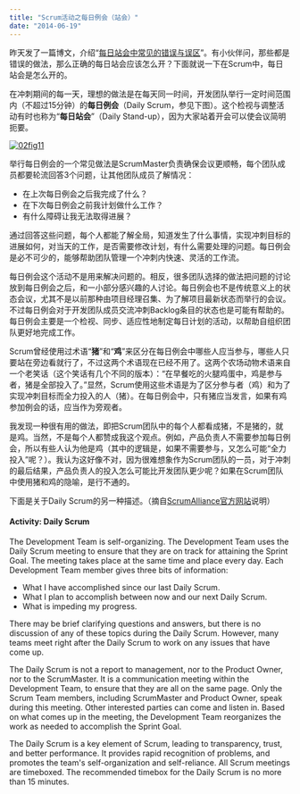 ```yaml
---
title: "Scrum活动之每日例会（站会）"
date: "2014-06-19"
---
```


昨天发了一篇博文，介绍“[每日站会中常见的错误与误区](http://bobjiang.com/2014/06/18/daily_scrum_dysfunction/ "每日站会的常见错误与误区")”。有小伙伴问，那些都是错误的做法，那么正确的每日站会应该怎么开？下面就说一下在Scrum中，每日站会是怎么开的。

在冲刺期间的每一天，理想的做法是在每天同一时间，开发团队举行一定时间范围内（不超过15分钟）的**每日例会**（Daily Scrum，参见下图）。这个检视与调整活动有时也称为“**每日站会**”（Daily Stand-up），因为大家站着开会可以使会议简明扼要。

[![02fig11](/wp-content/uploads/2014/06/02fig11.jpg)](/wp-content/uploads/2014/06/02fig11.jpg)

举行每日例会的一个常见做法是ScrumMaster负责确保会议更顺畅，每个团队成员都要轮流回答3个问题，让其他团队成员了解情况：

- 在上次每日例会之后我完成了什么？
- 在下次每日例会之前我计划做什么工作？
- 有什么障碍让我无法取得进展？

通过回答这些问题，每个人都能了解全局，知道发生了什么事情，实现冲刺目标的进展如何，对当天的工作，是否需要修改计划，有什么需要处理的问题。每日例会是必不可少的，能够帮助团队管理一个冲刺内快速、灵活的工作流。

每日例会这个活动不是用来解决问题的。相反，很多团队选择的做法把问题的讨论放到每日例会之后，和一小部分感兴趣的人讨论。每日例会也不是传统意义上的状态会议，尤其不是以前那种由项目经理召集、为了解项目最新状态而举行的会议。不过每日例会对于开发团队成员交流冲刺Backlog条目的状态也是可能有帮助的。每日例会主要是一个检视、同步、适应性地制定每日计划的活动，以帮助自组织团队更好地完成工作。

Scrum曾经使用过术语“**猪**”和“**鸡**”来区分在每日例会中哪些人应当参与，哪些人只要站在旁边看就行了，不过这两个术语现在已经不用了。这两个农场动物术语来自一个老笑话（这个笑话有几个不同的版本）：“在早餐吃的火腿鸡蛋中，鸡是参与者，猪是全部投入了。”显然，Scrum使用这些术语是为了区分参与者（鸡）和为了实现冲刺目标而全力投入的人（猪）。在每日例会中，只有猪应当发言，如果有鸡参加例会的话，应当作为旁观者。

我发现一种很有用的做法，即把Scrum团队中的每个人都看成猪，不是猪的，就是鸡。当然，不是每个人都赞成我这个观点。例如，产品负责人不需要参加每日例会，所以有些人认为他是鸡（其中的逻辑是，如果不需要参与，又怎么可能“全力投入”呢？）。我认为这好像不对，因为很难想象作为Scrum团队的一员，对于冲刺的最后结果，产品负责人的投入怎么可能比开发团队更少呢？如果在Scrum团队中使用猪和鸡的隐喻，是行不通的。

下面是关于Daily Scrum的另一种描述。（摘自[ScrumAlliance官方网站](http://www.scrumalliance.org/why-scrum/core-scrum-values-roles)说明）

#### Activity: Daily Scrum

The Development Team is self-organizing. The Development Team uses the Daily Scrum meeting to ensure that they are on track for attaining the Sprint Goal. The meeting takes place at the same time and place every day. Each Development Team member gives three bits of information:

- What I have accomplished since our last Daily Scrum.
- What I plan to accomplish between now and our next Daily Scrum.
- What is impeding my progress.

There may be brief clarifying questions and answers, but there is no discussion of any of these topics during the Daily Scrum. However, many teams meet right after the Daily Scrum to work on any issues that have come up.  
  
The Daily Scrum is not a report to management, nor to the Product Owner, nor to the ScrumMaster. It is a communication meeting within the Development Team, to ensure that they are all on the same page. Only the Scrum Team members, including ScrumMaster and Product Owner, speak during this meeting. Other interested parties can come and listen in. Based on what comes up in the meeting, the Development Team reorganizes the work as needed to accomplish the Sprint Goal.  
  
The Daily Scrum is a key element of Scrum, leading to transparency, trust, and better performance. It provides rapid recognition of problems, and promotes the team's self-organization and self-reliance. All Scrum meetings are timeboxed. The recommended timebox for the Daily Scrum is no more than 15 minutes.
